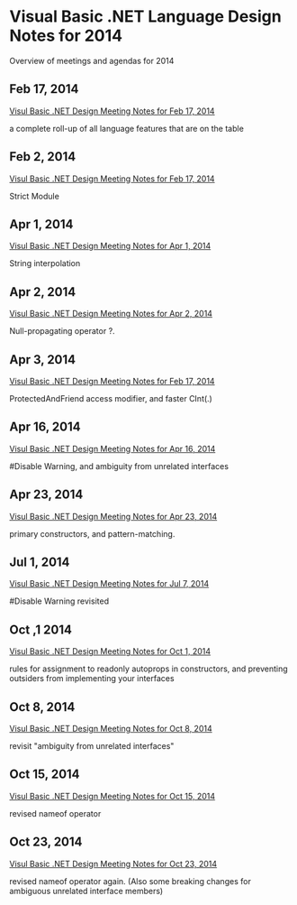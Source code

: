 # Visual Basic .NET Language Design Notes for 2014

Overview of meetings and agendas for 2014


## Feb 17, 2014

[Visul Basic .NET Design Meeting Notes for Feb 17, 2014](LDM-2014-02-17.md)

a complete roll-up of all language features that are on the table 


## Feb 2, 2014

[Visul Basic .NET Design Meeting Notes for Feb 17, 2014](LDM-2014-02-17.md)


Strict Module 


## Apr 1, 2014

[Visul Basic .NET Design Meeting Notes for Apr 1, 2014](LDM-2014-04-01.md)

String interpolation 


## Apr 2, 2014

[Visul Basic .NET Design Meeting Notes for Apr 2, 2014](LDM-2014-04-02.md)

Null-propagating operator ?. 


## Apr 3, 2014

[Visul Basic .NET Design Meeting Notes for Feb 17, 2014](LDM-2014-04-03.md)

ProtectedAndFriend access modifier, and faster CInt(.) 

## Apr 16, 2014

[Visul Basic .NET Design Meeting Notes for Apr 16, 2014](LDM-2014-04-16.md)

#Disable Warning, and ambiguity from unrelated interfaces 

## Apr 23, 2014

[Visul Basic .NET Design Meeting Notes for Apr 23, 2014](LDM-2014-04-23.md)

primary constructors, and pattern-matching. 

## Jul 1, 2014

[Visul Basic .NET Design Meeting Notes for Jul 7, 2014](LDM-2014-07-01.md)

#Disable Warning revisited 

## Oct ,1 2014

[Visul Basic .NET Design Meeting Notes for Oct 1, 2014](LDM-2014-10-01.md)

rules for assignment to readonly autoprops in constructors, and preventing outsiders from implementing your interfaces 

## Oct 8, 2014

[Visul Basic .NET Design Meeting Notes for Oct 8, 2014](LDM-2014-10-08.md)

revisit "ambiguity from unrelated interfaces" 

## Oct 15, 2014

[Visul Basic .NET Design Meeting Notes for Oct 15, 2014](LDM-2014-10-15.md)

revised nameof operator 


## Oct 23, 2014

[Visul Basic .NET Design Meeting Notes for Oct 23, 2014](LDM-2014-10-23.md)

revised nameof operator again. (Also some breaking changes for ambiguous unrelated interface members)